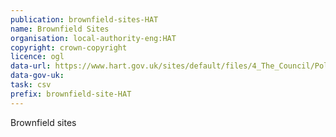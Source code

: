 ```yaml
---
publication: brownfield-sites-HAT
name: Brownfield Sites
organisation: local-authority-eng:HAT
copyright: crown-copyright
licence: ogl
data-url: https://www.hart.gov.uk/sites/default/files/4_The_Council/Policies_and_published_documents/Planning_policy/hart_brownfieldregister_2017-12-22_rev1.csv
data-gov-uk: 
task: csv
prefix: brownfield-site-HAT
---
```


Brownfield sites

